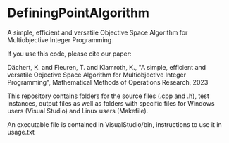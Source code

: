 # DefiningPointAlgorithm
A simple, efficient and versatile Objective Space Algorithm for Multiobjective Integer Programming 

If you use this code, please cite our paper:

Dächert, K. and Fleuren, T. and Klamroth, K., "A simple, efficient and versatile Objective Space Algorithm for Multiobjective Integer Programming", Mathematical Methods of Operations Research, 2023

This repository contains folders for the source files (.cpp and .h), test instances, output files as well as folders with specific files for Windows users (Visual Studio) and Linux users (Makefile). 

An executable file is contained in VisualStudio/bin, instructions to use it in usage.txt

